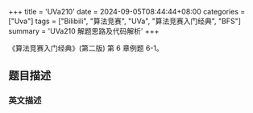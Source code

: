 +++
title = 'UVa210'
date = 2024-09-05T08:44:44+08:00
categories = ["Uva"]
tags = ["Bilibili", "算法竞赛", "UVa", "算法竞赛入门经典", "BFS"]
summary = 'UVa210 解题思路及代码解析'
+++

《算法竞赛入门经典》(第二版) 第 6 章例题 6-1。

## 题目描述

### 英文描述
